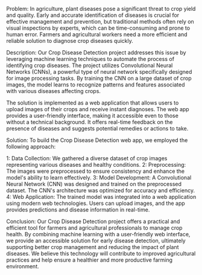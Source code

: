 Problem:
In agriculture, plant diseases pose a significant threat to crop yield and quality. Early and accurate identification of diseases is crucial for effective management and prevention, but traditional methods often rely on visual inspections by experts, which can be time-consuming and prone to human error. Farmers and agricultural workers need a more efficient and reliable solution to diagnose crop diseases quickly.

Description:
Our Crop Disease Detection project addresses this issue by leveraging machine learning techniques to automate the process of identifying crop diseases. The project utilizes Convolutional Neural Networks (CNNs), a powerful type of neural network specifically designed for image processing tasks. By training the CNN on a large dataset of crop images, the model learns to recognize patterns and features associated with various diseases affecting crops.

The solution is implemented as a web application that allows users to upload images of their crops and receive instant diagnoses. The web app provides a user-friendly interface, making it accessible even to those without a technical background. It offers real-time feedback on the presence of diseases and suggests potential remedies or actions to take.

Solution:
To build the Crop Disease Detection web app, we employed the following approach:

1: Data Collection: We gathered a diverse dataset of crop images representing various diseases and healthy conditions.
2: Preprocessing: The images were preprocessed to ensure consistency and enhance the model's ability to learn effectively.
3: Model Development: A Convolutional Neural Network (CNN) was designed and trained on the preprocessed dataset. The CNN's architecture was optimized for accuracy and efficiency.
4: Web Application: The trained model was integrated into a web application using modern web technologies. Users can upload images, and the app provides predictions and disease information in real-time.

Conclusion:
Our Crop Disease Detection project offers a practical and efficient tool for farmers and agricultural professionals to manage crop health. By combining machine learning with a user-friendly web interface, we provide an accessible solution for early disease detection, ultimately supporting better crop management and reducing the impact of plant diseases. We believe this technology will contribute to improved agricultural practices and help ensure a healthier and more productive farming environment.
